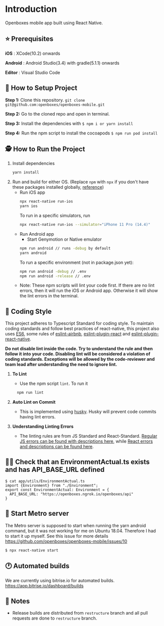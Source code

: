 # Introduction

Openboxes mobile app built using React Native.


## ⭐ Prerequisites

**iOS** : XCode(10.2) onwards

**Android** : Android Studio(3.4) with gradle(5.1.1) onwards

**Editor** : Visual Studio Code


## 🔩 How to Setup Project

**Step 1:** Clone this repository.
    ```
    git clone git@github.com:openboxes/openboxes-mobile.git 
    ```

**Step 2:** Go to the cloned repo and open in terminal.

**Step 3:** Install the dependencies with `$ npm i or yarn install`

**Step 4:** Run the npm script to install the cocoapods `$ npm run pod install`

## 🕵️ How to Run the Project

1. Install dependencies
    ```bash
    yarn install
    ```
1. Run and build for either OS. (Replace `npm` with `npx` if you don't have these packages installed globally, [reference](https://www.freecodecamp.org/news/npm-vs-npx-whats-the-difference/.))
    * Run iOS app
        ```bash
        npx react-native run-ios
        yarn ios
        ```
      To run in a specific simulators, run
      ```bash
      npx react-native run-ios --simulator="iPhone 11 Pro (14.4)"
       ```
    * Run Android app
      * Start Genymotion or Native emulator
      ```bash
      npm run android // runs -debug by default
      yarn android
      ```
      To run a specific environment (not in package.json yet):
      ```bash
      npm run android -debug // .env
      npm run android -release // .env
      ```
    * Note: These npm scripts will lint your code first. If there are no lint errors, then it will run the iOS or Android app. Otherwise it will show the lint errors in the terminal.


## 🧶 Coding Style

This project adheres to Typescript Standard for coding style. To maintain coding standards and follow best practices of react-native, this project also uses [ES6](http://es6-features.org/#Constants), some rules of [eslint-airbnb](https://www.npmjs.com/package/eslint-config-airbnb-typescript), [eslint-plugin-react](https://github.com/yannickcr/eslint-plugin-react) and [eslint-plugin-react-native](https://github.com/intellicode/eslint-plugin-react-native).

**Do not disable lint inside the code. Try to understand the rule and then follow it into your code. Disabling lint will be considered a violation of coding standards. Exceptions will be allowed by the code-reviewer and team lead after understanding the need to ignore lint.**

1. **To Lint**

   - Use the npm script `lint`. To run it
    ```bash
      npm run lint
    ```
2. **Auto Lint on Commit**

   - This is implemented using [husky](https://github.com/typicode/husky). Husky will prevent code commits having lint errors.

3. **Understanding Linting Errors**

   - The linting rules are from JS Standard and React-Standard.  [Regular JS errors can be found with descriptions here](http://eslint.org/docs/rules/), while [React errors and descriptions can be found here](https://github.com/yannickcr/eslint-plugin-react).
  

## 👼🏻 Check that an EnvironmentActual.ts exists and has API_BASE_URL defined
```
$ cat app/utils/EnvironmentActual.ts 
import {Environment} from "./Environment";
export const EnvironmentActual: Environment = {
  API_BASE_URL: "https://openboxes.ngrok.io/openboxes/api"
}
```

## 📜 Start Metro server 
The Metro server is supposed to start when running the yarn android command, but it was not working for me on 
Ubuntu 18.04. Therefore I had to start it up myself. See this issue for more details https://github.com/openboxes/openboxes-mobile/issues/10
```
$ npx react-native start
```

## 🕐 Automated builds 

We are currently using bitrise.io for automated builds.
https://app.bitrise.io/dashboard/builds

## 📜 Notes
- Release builds are distributed from `restructure` branch and all pull requests are done to `restructure` branch.
````